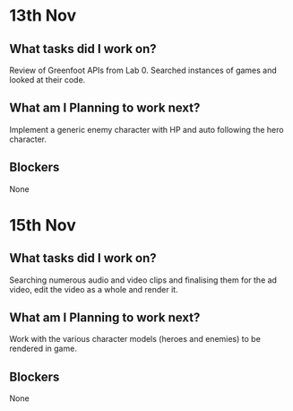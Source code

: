 # 13th Nov

## What tasks did I work on?
Review of Greenfoot APIs from Lab 0. Searched instances of games and looked at their code.

## What am I Planning to work next?
Implement a generic enemy character with HP and auto following the hero character.

## Blockers
None


# 15th Nov

## What tasks did I work on?
Searching numerous audio and video clips and finalising them for the ad video, edit the video as a whole and render it.

## What am I Planning to work next?
Work with the various character models (heroes and enemies) to be rendered in game.

## Blockers
None 